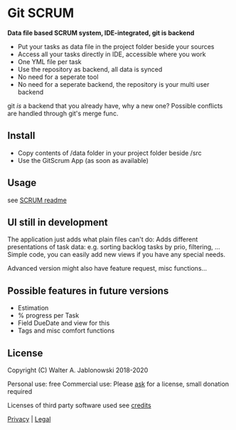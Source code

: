 # Git SCRUM

**Data file based SCRUM system, IDE-integrated, git is backend**

- Put your tasks as data file in the project folder beside your sources
- Access all your tasks directly in IDE, accessible where you work
- One YML file per task
- Use the repository as backend, all data is synced
- No need for a seperate tool
- No need for a seperate backend, the repository is your multi user backend

git *is* a backend that you already have, why a new one? Possible conflicts are handled through git's merge func.


## Install

- Copy contents of /data folder in your project folder beside /src
- Use the GitScrum App (as soon as available)


## Usage

see [SCRUM readme](data/README_Scrum.md)


## UI still in development

The application just adds what plain files can't do: Adds different presentations of task data: e.g. sorting backlog tasks by prio, filtering, ... Simple code, you can easily add new views if you have any special needs.

Advanced version might also have feature request, misc functions...


## Possible features in future versions

- Estimation
- % progress per Task
- Field DueDate and view for this
- Tags and misc comfort functions


## License

Copyright (C) Walter A. Jablonowski 2018-2020

Personal use: free
Commercial use: Please [ask](https://walter-a-jablonowski.github.io) for a license, small donation required

Licenses of third party software used see [credits](credits.md)

[Privacy](https://walter-a-jablonowski.github.io/privacy.html) | [Legal](https://walter-a-jablonowski.github.io/imprint.html)
